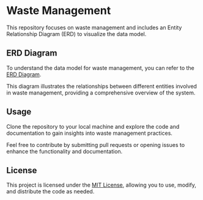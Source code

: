 # Waste Management

This repository focuses on waste management and includes an Entity Relationship Diagram (ERD) to visualize the data model.

## ERD Diagram

To understand the data model for waste management, you can refer to the [ERD Diagram](https://lucid.app/lucidchart/93e8a631-db83-432d-ac8b-6dcb887e1760/edit?page=0_0&invitationId=inv_323c7477-c7b2-424e-a344-901a08b6bad6#).

This diagram illustrates the relationships between different entities involved in waste management, providing a comprehensive overview of the system.

## Usage

Clone the repository to your local machine and explore the code and documentation to gain insights into waste management practices.

Feel free to contribute by submitting pull requests or opening issues to enhance the functionality and documentation.

## License

This project is licensed under the [MIT License](LICENSE), allowing you to use, modify, and distribute the code as needed.

